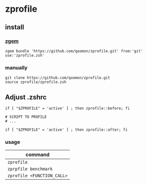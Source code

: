# zprofile

## install
### [zgem](https://github.com/qoomon/zgem)
```zgem bundle 'https://github.com/qoomon/zprofile.git' from:'git' use:'zprofile.zsh'```
### manually
```
git clone https://github.com/qoomon/zprofile.git
source zprofile/zprofile.zsh
```

## Adjust .zshrc
```
if [ "$ZPROFILE" = 'active' ] ; then zprofile::before; fi

# SCRIPT TO PROFILE 
# ...

if [ "$ZPROFILE" = 'active' ] ; then zprofile::after; fi
```

### usage
| command                   |
|---                        |
|`zprofile`                 |
|`zprpfile benchmark`       |
|`zprofile <FUNCTION_CALL>` |
